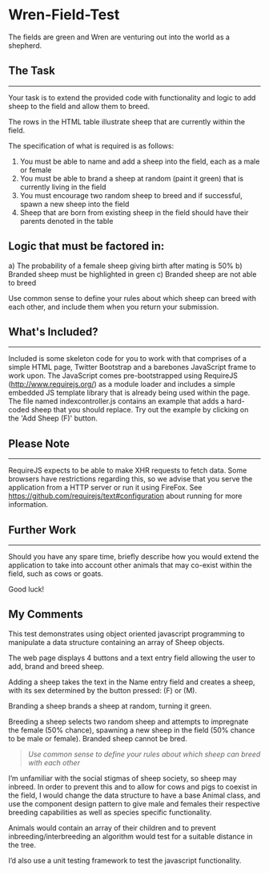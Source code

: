 # Wren-Field-Test
The fields are green and Wren are venturing out into the world as a shepherd.

## The Task
--------
Your task is to extend the provided code with functionality and logic to add sheep to the field and allow them to breed.

The rows in the HTML table illustrate sheep that are currently within the field.

The specification of what is required is as follows:

1) You must be able to name and add a sheep into the field, each as a male or female
2) You must be able to brand a sheep at random (paint it green) that is currently living in the field
3) You must encourage two random sheep to breed and if successful, spawn a new sheep into the field
4) Sheep that are born from existing sheep in the field should have their parents denoted in the table

## Logic that must be factored in:

a) The probability of a female sheep giving birth after mating is 50%
b) Branded sheep must be highlighted in green
c) Branded sheep are not able to breed

Use common sense to define your rules about which sheep can breed with each other, and include them when you return your submission.

## What's Included?
----------------
Included is some skeleton code for you to work with that comprises of a simple HTML page, Twitter Bootstrap and a barebones JavaScript frame to work upon.
The JavaScript comes pre-bootstrapped using RequireJS (http://www.requirejs.org/) as a module loader and includes a simple embedded JS template library that is already being used within the page.
The file named indexcontroller.js contains an example that adds a hard-coded sheep that you should replace. Try out the example by clicking on the 'Add Sheep (F)' button.

## Please Note
-----------
RequireJS expects to be able to make XHR requests to fetch data.
Some browsers have restrictions regarding this, so we advise that you serve the application from a HTTP server or run it using FireFox.
See https://github.com/requirejs/text#configuration about running for more information.

## Further Work
------------
Should you have any spare time, briefly describe how you would extend the application to take into account other animals that may co-exist within the field, such as cows or goats.

Good luck!

## My Comments

This test demonstrates using object oriented javascript programming to manipulate a data structure containing an array of Sheep objects.

The web page displays 4 buttons and a text entry field allowing the user to add, brand and breed sheep.

Adding a sheep takes the text in the Name entry field and creates a sheep, with its sex determined by the button pressed: (F) or (M).

Branding a sheep brands a sheep at random, turning it green. 

Breeding a sheep selects two random sheep and attempts to impregnate the female (50% chance), spawning a new sheep in the field (50% chance to be male or female). Branded sheep cannot be bred.

>_Use common sense to define your rules about which sheep can breed with each other_

I’m unfamiliar with the social stigmas of sheep society, so sheep may inbreed. In order to prevent this and to allow for cows and pigs to coexist in the field, I would change the data structure to have a base Animal class, and use the component design pattern to give male and females their respective breeding capabilities as well as species specific functionality. 

Animals would contain an array of their children and to prevent inbreeding/interbreeding an algorithm  would test for a suitable distance in the tree.

I’d also use a unit testing framework to test the javascript functionality.
